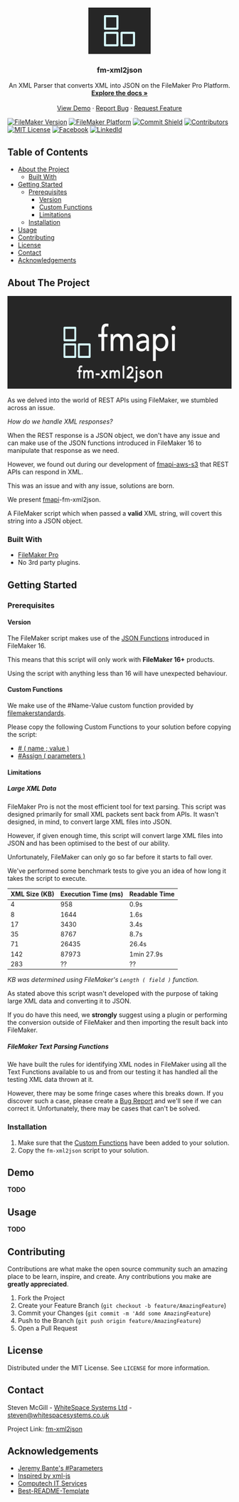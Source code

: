 <!-- PROJECT LOGO -->
<br />
<p align="center">
  <a href="https://github.com/stevenwhitespacesystems/fm-xml2json">
    <img src="logo-alt.png" alt="Logo" width="140" height="104">
  </a>

  <h3 align="center">fm-xml2json</h3>

  <p align="center">
    An XML Parser that converts XML into JSON on the FileMaker Pro Platform.
    <br />
    <a href="https://github.com/stevenwhitespacesystems/fm-xml2json"><strong>Explore the docs »</strong></a>
    <br />
    <br />
    <a href="https://github.com/stevenwhitespacesystems/fm-xml2json#demo">View Demo</a>
    ·
    <a href="https://github.com/stevenwhitespacesystems/fm-xml2json/issues">Report Bug</a>
    ·
    <a href="https://github.com/stevenwhitespacesystems/fm-xml2json/issues">Request Feature</a>
  </p>
</p>

<!-- PROJECT SHIELDS -->
[![FileMaker Version][filemaker-shield]]()
[![FileMaker Platform][platform-shield]]()
[![Commit Shield][commit-shield]]()
[![Contributors][contributors-shield]]()
[![MIT License][license-shield]][license-url]
[![Facebook][facebook-shield]][facebook-url]
[![LinkedId][linkedin-shield]][linkedin-url]

<!-- TABLE OF CONTENTS -->
## Table of Contents

* [About the Project](#about-the-project)
  * [Built With](#built-with)
* [Getting Started](#getting-started)
  * [Prerequisites](#prerequisites)
    * [Version](#version)
    * [Custom Functions](#custom-functions)
    * [Limitations](#limitations)
  * [Installation](#installation)
* [Usage](#usage)
* [Contributing](#contributing)
* [License](#license)
* [Contact](#contact)
* [Acknowledgements](#acknowledgements)

<!-- ABOUT THE PROJECT -->
## About The Project

<p align="center">
  <a href="https://github.com/stevenwhitespacesystems/fm-xml2json">
    <img src="logo.png" alt="Logo" width="580" height="208">
  </a>
</p>

As we delved into the world of REST APIs using FileMaker, we stumbled across an issue.

*How do we handle XML responses?*

When the REST response is a JSON object, we don't have any issue and can make use of the JSON functions introduced in FileMaker 16 to manipulate that response as we need.

However, we found out during our development of [fmapi-aws-s3](https://whitespacesystems.co.uk/portfolio-item/filemaker-aws-s3-integration/) that REST APIs can respond in XML.

This was an issue and with any issue, solutions are born.

We present [fmapi](https://whitespacesystems.co.uk/filemaker-3rd-party-api-integration/)-fm-xml2json.

A FileMaker script which when passed a **valid** XML string, will covert this string into a JSON object.

### Built With
* [FileMaker Pro](https://www.filemaker.com/)
* No 3rd party plugins.

<!-- GETTING STARTED -->
## Getting Started

### Prerequisites

#### Version

The FileMaker script makes use of the [JSON Functions](https://fmhelp.filemaker.com/help/16/fmp/en/index.html#page/FMP_Help/json-functions.html) introduced in FileMaker 16.

This means that this script will only work with **FileMaker 16+** products.

Using the script with anything less than 16 will have unexpected behaviour.

#### Custom Functions

We make use of the #Name-Value custom function provided by [filemakerstandards](https://github.com/filemakerstandards/fmpstandards/tree/master/Functions/%23Name-Value).

Please copy the following Custom Functions to your solution before copying the script:
- [# ( name ; value )](https://raw.githubusercontent.com/filemakerstandards/fmpstandards/master/Functions/%23Name-Value/%23.fmfn)
- [#Assign ( parameters )](https://raw.githubusercontent.com/filemakerstandards/fmpstandards/master/Functions/%23Name-Value/%23Assign.fmfn)

#### Limitations

##### Large XML Data

FileMaker Pro is not the most efficient tool for text parsing. This script was designed primarily for small XML packets sent back from APIs. It wasn't designed, in mind, to convert large XML files into JSON.

However, if given enough time, this script will convert large XML files into JSON and has been optimised to the best of our ability.

Unfortunately, FileMaker can only go so far before it starts to fall over.

We've performed some benchmark tests to give you an idea of how long it takes the script to execute.

XML Size (KB) | Execution Time (ms) | Readable Time
------------- | ------------------- | -------------
4 | 958 | 0.9s
8 | 1644 | 1.6s
17 | 3430 | 3.4s
35 | 8767 | 8.7s
71 | 26435 | 26.4s
142 | 87973 | 1min 27.9s
283 | ?? | ??

*KB was determined using FileMaker's `Length ( field )` function.*

As stated above this script wasn't developed with the purpose of taking large XML data and converting it to JSON.

If you do have this need, we **strongly** suggest using a plugin or performing the conversion outside of FileMaker and then importing the result back into FileMaker.

##### FileMaker Text Parsing Functions

We have built the rules for identifying XML nodes in FileMaker using all the Text Functions available to us and from our testing it has handled all the testing XML data thrown at it.

However, there may be some fringe cases where this breaks down. If you discover such a case, please create a [Bug Report](https://github.com/stevenwhitespacesystems/fm-xml2json/issues) and we'll see if we can correct it. Unfortunately, there may be cases that can't be solved.

### Installation

1. Make sure that the [Custom Functions](#custom-functions) have been added to your solution.
2. Copy the `fm-xml2json` script to your solution.

<!-- DEMO -->
## Demo

**TODO**

<!-- USAGE EXAMPLES -->
## Usage

**TODO**

<!-- CONTRIBUTING -->
## Contributing

Contributions are what make the open source community such an amazing place to be learn, inspire, and create. Any contributions you make are **greatly appreciated**.

1. Fork the Project
2. Create your Feature Branch (`git checkout -b feature/AmazingFeature`)
3. Commit your Changes (`git commit -m 'Add some AmazingFeature`)
4. Push to the Branch (`git push origin feature/AmazingFeature`)
5. Open a Pull Request

<!-- LICENSE -->
## License

Distributed under the MIT License. See `LICENSE` for more information.

<!-- CONTACT -->
## Contact

Steven McGill - [WhiteSpace Systems Ltd](https://whitespacesystems.co.uk) - [steven@whitespacesystems.co.uk](mailto:steven@whitespacesystems.co.uk)

Project Link: [fm-xml2json](https://github.com/stevenwhitespacesystems/fm-xml2json)

<!-- ACKNOWLEDGEMENTS -->
## Acknowledgements
* [Jeremy Bante's #Parameters](http://www.modularfilemaker.org/module/parameters/)
* [Inspired by xml-js](https://github.com/nashwaan/xml-js)
* [Computech IT Services](https://www.computech-it.co.uk)
* [Best-README-Template](https://github.com/othneildrew/Best-README-Template)

<!-- MARKDOWN LINKS & IMAGES -->
[filemaker-shield]: https://img.shields.io/badge/filemaker-%3E%3D%2016.0.0-009edb.svg
[platform-shield]: https://img.shields.io/badge/platform-Pro%20%7C%20Go%20%7C%20Server%20%7C%20Webdirect%20%7C%20Cloud-purple.svg
[contributors-shield]: https://img.shields.io/github/contributors/stevenwhitespacesystems/fm-xml2json.svg
[license-shield]: https://img.shields.io/badge/license-MIT-blue.svg
[commit-shield]: https://img.shields.io/github/last-commit/stevenwhitespacesystems/fm-xml2json.svg
[license-url]: https://choosealicense.com/licenses/mit
[linkedin-shield]: https://img.shields.io/badge/-LinkedIn-black.svg?logo=linkedin&colorB=0077B5
[linkedin-url]: https://www.linkedin.com/in/stevenmcgill/
[facebook-shield]: https://img.shields.io/badge/-facebook-white.svg?logo=facebook&colorB=3578E5
[facebook-url]: https://www.facebook.com/WhitespaceSystemsLtd/